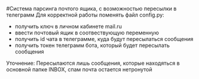 #Система парсинга почтого ящика, с возможностью пересылки в телеграмм
Для корректной работы поменять файл config.py: 
  - получить ключ в личном кабинете mail.ru
  - ввести почтовый ящик в соотвествующую переменную
  - получить id чата в телеграмме, куда будут пересылаться сообщения
  - получить токен телеграмм бота, который будет пересылать сообщения

Уточнение: Пересылаются лишь сообщения, которые находяться в основной папке INBOX, спам почта остается нетронутой
